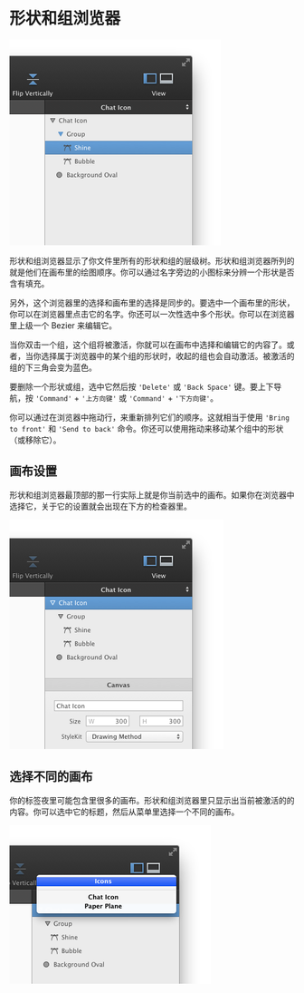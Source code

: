 # 形状和组浏览器

![](images/objectbrowser.png)

形状和组浏览器显示了你文件里所有的形状和组的层级树。形状和组浏览器所列的就是他们在画布里的绘图顺序。你可以通过名字旁边的小图标来分辨一个形状是否含有填充。

另外，这个浏览器里的选择和画布里的选择是同步的。要选中一个画布里的形状，你可以在浏览器里点击它的名字。你还可以一次性选中多个形状。你可以在浏览器里上级一个 Bezier 来编辑它。

当你双击一个组，这个组将被激活，你就可以在画布中选择和编辑它的内容了。或者，当你选择属于浏览器中的某个组的形状时，收起的组也会自动激活。被激活的组的下三角会变为蓝色。

要删除一个形状或组，选中它然后按 `'Delete'` 或 `'Back Space'` 键。要上下导航，按 `'Command'` + `'上方向键'` 或 `'Command'` + `'下方向键'`。

你可以通过在浏览器中拖动行，来重新排列它们的顺序。这就相当于使用 `'Bring to front'` 和 `'Send to back'` 命令。你还可以使用拖动来移动某个组中的形状（或移除它）。

## 画布设置

形状和组浏览器最顶部的那一行实际上就是你当前选中的画布。如果你在浏览器中选择它，关于它的设置就会出现在下方的检查器里。

![](images/canvas_settings.png)

## 选择不同的画布

你的标签夜里可能包含里很多的画布。形状和组浏览器里只显示出当前被激活的的内容。你可以选中它的标题，然后从菜单里选择一个不同的画布。

![](images/canvas_popup.png)

